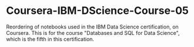 # Coursera-IBM-DScience-Course-05
Reordering of notebooks used in the IBM Data Science certification, on Coursera. This is for the course "Databases and SQL for Data Science", which is the fifth in this certification.
